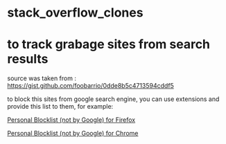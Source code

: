 # stack_overflow_clones
# to track grabage sites from search results

source was taken from : https://gist.github.com/foobarrio/0dde8b5c4713594cddf5

to block this sites from google search engine, you can use extensions and provide this list to them, for example:

[Personal Blocklist (not by Google) for Firefox](https://addons.mozilla.org/en-US/firefox/addon/personal-blocklist/)

[Personal Blocklist (not by Google) for Chrome](https://chrome.google.com/webstore/detail/personal-blocklistnot-by/cbbbhelcpfjhdcncigdlkabmjbgokmpg?hl=en-US)

